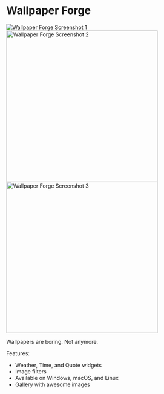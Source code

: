 # Wallpaper Forge

![Wallpaper Forge Screenshot 1](https://hc-cdn.hel1.your-objectstorage.com/s/v3/6143ff51fa7f4f5cc21a3e735147f410732f6f9c_image.png)
<img src="https://hc-cdn.hel1.your-objectstorage.com/s/v3/112578f12b38a11667b224c55aa9589ce50b7671_image.png" alt="Wallpaper Forge Screenshot 2" width="400"/>
<img src="https://hc-cdn.hel1.your-objectstorage.com/s/v3/c081ac3557b5778da147701cf1740decc5ce0775_image.png" alt="Wallpaper Forge Screenshot 3" width="400"/>

Wallpapers are boring. Not anymore.

Features:

- Weather, Time, and Quote widgets
- Image filters
- Available on Windows, macOS, and Linux
- Gallery with awesome images
